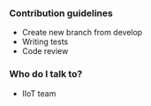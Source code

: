 ### Contribution guidelines ###

* Create new branch from develop
* Writing tests
* Code review

### Who do I talk to? ###
* IIoT team
